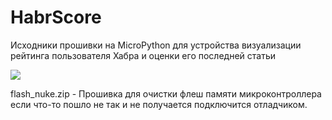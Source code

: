 # HabrScore

Исходники прошивки на MicroPython для устройства визуализации рейтинга пользователя Хабра и оценки его последней статьи

![](https://habrastorage.org/webt/rh/gr/jb/rhgrjbyzq6ic1ccvhpnxsmgi_zm.gif)

flash_nuke.zip - Прошивка для очистки флеш памяти микроконтроллера если что-то пошло не так и не получается подключится отладчиком.

